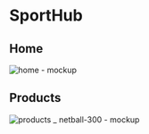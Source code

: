 # SportHub

## Home

![home - mockup](https://user-images.githubusercontent.com/61409569/150446486-cf6a6c70-0485-4f07-8770-3e2545ba7ac2.png)

## Products

![products _ netball-300 - mockup](https://user-images.githubusercontent.com/61409569/150446185-bf5766b9-35e3-49cb-8a43-7edfc4016191.png)

